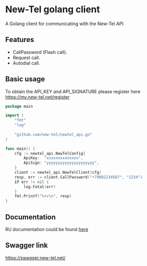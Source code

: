 # New-Tel golang client 
A Golang client for communicating with the New-Tel API

## Features 

* CallPassword (Flash call).
* Request call.
* Autodial call.    

## Basic usage

To obtain the API_KEY and API_SIGNATURE 
please register here https://my.new-tel.net/register

```go
package main

import (
	"fmt"
	"log"
	
	"github.com/new-tel/newtel_api.go"
)

func main() {
	cfg := newtel_api.NewTelConfig{
		ApiKey:  "xxxxxxxxxxxxxx",
		ApiSign: "yyyyyyyyyyyyyyyyyyyyy",
	}
	client := newtel_api.NewTelClient(cfg)
	resp, err := client.CallPassword("+79081234567", "1234")
	if err != nil {
		log.Fatal(err)
	}
	fmt.Printf("%+v\n", resp)
}
```

## Documentation

RU documentation could be found 
[here](https://public.new-tel.net/docs/newtel_API.pdf)    

## Swagger link
https://swagger.new-tel.net/
